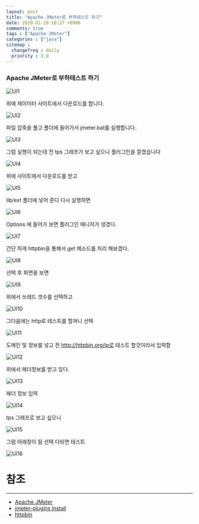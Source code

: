 ```yaml
---
layout: post
title: "Apache JMeter로 부하테스트 하기"
date: 2019-01-28 16:27 +0900
comments: true
tags : ["Apache JMeter"]
categories : ["java"]
sitemap :
  changefreq : daily
  priority : 1.0
---
```


### Apache JMeter로 부하테스트 하기

![UI1](https://sejoung.github.io/images/2019_01_28_01.jpg)

위에 제이미터 사이트에서 다운로드를 합니다.

![UI2](https://sejoung.github.io/images/2019_01_28_02.jpg)


파일 압축을 풀고 폴더에 들어가서 jmeter.bat를 실행합니다.

![UI3](https://sejoung.github.io/images/2019_01_28_03.jpg)

그럼 실행이 되는데 전 tps 그래프가 보고 싶으니 플러그인을 깔겠습니다

![UI4](https://sejoung.github.io/images/2019_01_28_04.jpg)

위에 사이트에서 다운로드를 받고

![UI5](https://sejoung.github.io/images/2019_01_28_05.jpg)

lib/ext 폴더에 넣어 준다 다시 실행하면

![UI6](https://sejoung.github.io/images/2019_01_28_06.jpg)

Options 에 들어가 보면 플러그인 매니저가 생겼다.

![UI7](https://sejoung.github.io/images/2019_01_28_07.jpg)

간단 하게 httpbin을 통해서 get 메소드를 처리 해보겠다.

![UI8](https://sejoung.github.io/images/2019_01_28_08.jpg)

선택 후 화면을 보면 

![UI9](https://sejoung.github.io/images/2019_01_28_09.jpg)

위에서 쓰레드 갯수를 선택하고 

![UI10](https://sejoung.github.io/images/2019_01_28_10.jpg)

그다음에는 http로 테스트를 할꺼니 선택

![UI11](https://sejoung.github.io/images/2019_01_28_11.jpg)

도메인 및 정보를 넣고 전 http://httpbin.org/ip로 테스트 할것이라서 입력함

![UI12](https://sejoung.github.io/images/2019_01_28_12.jpg)

위에서 헤더정보를 받고 있다.

![UI13](https://sejoung.github.io/images/2019_01_28_13.jpg)

헤더 정보 입력

![UI14](https://sejoung.github.io/images/2019_01_28_14.jpg)

tps 그래프로 보고 싶으니 

![UI15](https://sejoung.github.io/images/2019_01_28_15.jpg)

그럼 아래창이 됨 선택 다되면 테스트
 
![UI16](https://sejoung.github.io/images/2019_01_28_16.jpg)


# 참조
-----
* [Apache JMeter](http://jmeter.apache.org/)
* [jmeter-plugins Install](https://jmeter-plugins.org/install/Install/)
* [httpbin](http://httpbin.org/)


